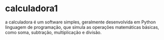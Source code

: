 # calculadora1
a calculadora  é um software simples, geralmente desenvolvida em Python  linguagem de programação, que simula as operações matemáticas básicas, como soma, subtração, multiplicação e divisão.
